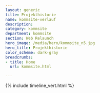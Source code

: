 ```yaml
---
layout: generic
title: Projekthistorie
name: kommsite-verlauf
description: 
category: kommsite
department: kommsite
section: Web Relaunch
hero_image: /media/hero/kommsite_n5.jpg
hero_title: Projekthistorie
color_scheme: dark-gray
breadcrumbs:
- title: Home
  url: kommsite.html

---
```


{% include timeline_vert.html %}